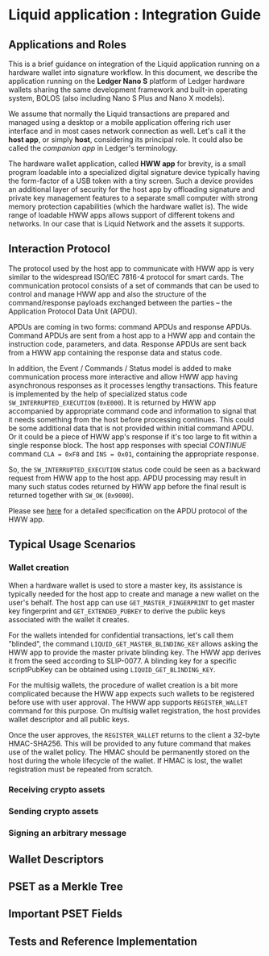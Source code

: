 # Liquid application : Integration Guide

## Applications and Roles

This is a brief guidance on integration of the Liquid application running on a hardware wallet into signature workflow. In this document, we describe the application running on the **Ledger Nano S** platform of Ledger hardware wallets sharing the same development framework and built-in operating system, BOLOS (also including Nano S Plus and Nano X models).

We assume that normally the Liquid transactions are prepared and managed using a desktop or a mobile application offering rich user interface and in most cases network connection as well. Let's call it the **host app**, or simply **host**, considering its principal role. It could also be called the *companion app* in Ledger's terminology.

The hardware wallet application, called **HWW app** for brevity, is a small program loadable into a specialized digital signature device typically having the form-factor of a USB token with a tiny screen. Such a device provides an additional layer of security for the host app by offloading signature and private key management features to a separate small computer with strong memory protection capabilities (which the hardware wallet is). The wide range of loadable HWW apps allows support of different tokens and networks. In our case that is Liquid Network and the assets it supports.

## Interaction Protocol

The protocol used by the host app to communicate with HWW app is very similar to the widespread ISO/IEC 7816-4 protocol for smart cards. The communication protocol consists of a set of commands that can be used to control and manage HWW app and also the structure of the command/response payloads exchanged between the parties – the Application Protocol Data Unit (APDU).

APDUs are coming in two forms: command APDUs and response APDUs. Command APDUs are sent from a host app to a HWW app and contain the instruction code, parameters, and data. Response APDUs are sent back from a HWW app containing the response data and status code.

In addition, the Event / Commands / Status model is added to make communication process more interactive and allow HWW app having asynchronous responses as it processes lengthy transactions. This feature is implemented by the help of specialized status code `SW_INTERRUPTED_EXECUTION` (`0xE000`). It is returned by HWW app accompanied by appropriate command code and information to signal that it needs something from the host before processing continues. This could be some additional data that is not provided within initial command APDU. Or it could be a piece of HWW app's response if it's too large to fit within a single response block. The host app responses with special *CONTINUE* command `CLA = 0xF8` and `INS = 0x01`, containing the appropriate response.

So, the `SW_INTERRUPTED_EXECUTION` status code could be seen as a backward request from HWW app to the host app. APDU processing may result in many such status codes returned by HWW app before the final result is returned together with `SW_OK` (`0x9000`).

Please see [here](liquid.md) for a detailed specification on the APDU protocol of the HWW app.

## Typical Usage Scenarios

### Wallet creation

When a hardware wallet is used to store a master key, its assistance is typically needed for the host app to create and manage a new wallet on the user's behalf. The host app can use `GET_MASTER_FINGERPRINT` to get master key fingerprint and `GET_EXTENDED_PUBKEY` to derive the public keys associated with the wallet it creates.

For the wallets intended for confidential transactions, let's call them "blinded", the command `LIQUID_GET_MASTER_BLINDING_KEY` allows asking the HWW app to provide the master private blinding key. The HWW app derives it from the seed according to SLIP-0077. A blinding key for a specific scriptPubKey can be obtained using `LIQUID_GET_BLINDING_KEY`.

For the multisig wallets, the procedure of wallet creation is a bit more complicated because the HWW app expects such wallets to be registered before use with user approval. The HWW app supports `REGISTER_WALLET` command for this purpose. On multisig wallet registration, the host provides wallet descriptor and all public keys.

Once the user approves, the `REGISTER_WALLET` returns to the client a 32-byte HMAC-SHA256. This will be provided to any future command that makes use of the wallet policy. The HMAC should be permanently stored on the host during the whole lifecycle of the wallet. If HMAC is lost, the wallet registration must be repeated from scratch.

### Receiving crypto assets

### Sending crypto assets

### Signing an arbitrary message

## Wallet Descriptors

## PSET as a Merkle Tree

## Important PSET Fields

## Tests and Reference Implementation
